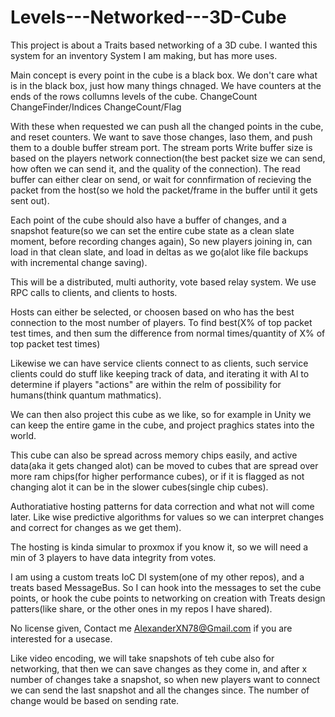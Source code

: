 # Levels---Networked---3D-Cube
This project is about a Traits based networking of a 3D cube. I wanted this system for an inventory System I am making, but has more uses.

Main concept is every point in the cube is a black box. We don't care what is in the black box, just how many things chnaged. We have counters at the ends of the rows collumns levels of the cube.
ChangeCount
ChangeFinder/Indices
ChangeCount/Flag

With these when requested we can push all the changed points in the cube, and reset counters.
We want to save those changes, laso them, and push them to a double buffer stream port.
The stream ports Write buffer size is based on the players network connection(the best packet size we can send, how often we can send it, and the quality of the connection).
The read buffer can either clear on send, or wait for connfirmation of recieving the packet from the host(so we hold the packet/frame in the buffer until it gets sent out).

Each point of the cube should also have a buffer of changes, and a snapshot feature(so we can set the entire cube state as a clean slate moment, before recording changes again),
So new players joining in, can load in that clean slate, and load in deltas as we go(alot like file backups with incremental change saving).

This will be a distributed, multi authority, vote based relay system. We use RPC calls to clients, and clients to hosts.

Hosts can either be selected, or choosen based on who has the best connection to the most number of players. To find best(X% of top packet test times, and then sum the difference from normal times/quantity of X% of top packet test times)

Likewise we can have service clients connect to as clients, such service clients could do stuff like keeping track of data, and iterating it with AI to determine
if players "actions" are within the relm of possibility for humans(think quantum mathmatics).

We can then also project this cube as we like, so for example in Unity we can keep the entire game in the cube, and project praghics states into the world.

This cube can also be spread across memory chips easily, and active data(aka it gets changed alot) can be moved to cubes that are spread over more ram chips(for higher performance cubes),
or if it is flagged as not changing alot it can be in the slower cubes(single chip cubes).

Authoratiative hosting patterns for data correction and what not will come later. Like wise predictive algorithms for values so we can interpret changes and correct for changes as we get them).

The hosting is kinda simular to proxmox if you know it, so we will need a min of 3 players to have data integrity from votes.

I am using a custom treats IoC DI system(one of my other repos), and a treats based MessageBus. So I can hook into the messages to set the cube points, or hook the cube points to networking on creation with Treats design patters(like share, or the other ones in my repos I have shared).

No license given, Contact me AlexanderXN78@Gmail.com if you are interested for a usecase.

Like video encoding, we will take snapshots of teh cube also for networking, that then we can save changes as they come in, and after x number of changes take a snapshot, so when new players want to connect we can send the last snapshot and all the changes since. The number of change would be based on sending rate.
